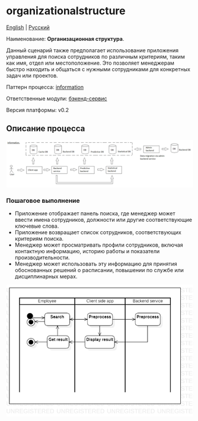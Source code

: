 # organizationalstructure

[English](organizationalstructure.md) | [Русский](organizationalstructure.ru.md)

Наименование: **Организационная структура**.

Данный сценарий также предполагает использование приложения управления для поиска сотрудников по различным критериям, таким как имя, отдел или местоположение.
Это позволяет менеджерам быстро находить и общаться с нужными сотрудниками для конкретных задач или проектов.

Паттерн процесса: [information](../../processpatterns/information.md)

Ответственные модули: [бэкенд-сервис](../../backend/systembackend.ru.md)

Версия платформы: v0.2

## Описание процесса

![information_overall](../../img/processpatterns/information_overall.png)

### Пошаговое выполнение

- Приложение отображает панель поиска, где менеджер может ввести имена сотрудников, должности или другие соответствующие ключевые слова.
- Приложение возвращает список сотрудников, соответствующих критериям поиска.
- Менеджер может просматривать профили сотрудников, включая контактную информацию, историю работы и показатели производительности.
- Менеджер может использовать эту информацию для принятия обоснованных решений о расписании, повышении по службе или дисциплинарных мерах.

![systembackend.organizationalstructure](../../img/activitydiagrams/systembackend.organizationalstructure.png)
